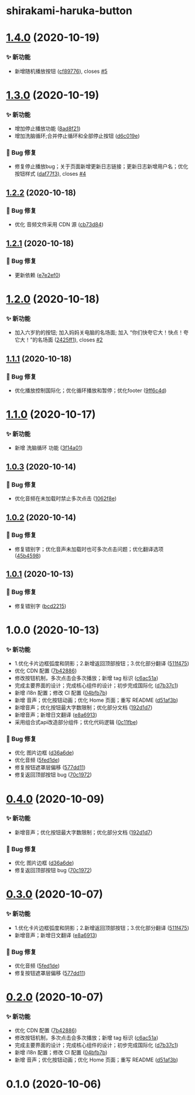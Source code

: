 # shirakami-haruka-button

# [1.4.0](https://github.com/CaoMeiYouRen/shirakami-haruka-button/compare/v1.3.0...v1.4.0) (2020-10-19)


### ✨ 新功能

* 新增随机播放按钮 ([cf89776](https://github.com/CaoMeiYouRen/shirakami-haruka-button/commit/cf89776)), closes [#5](https://github.com/CaoMeiYouRen/shirakami-haruka-button/issues/5)

# [1.3.0](https://github.com/CaoMeiYouRen/shirakami-haruka-button/compare/v1.2.2...v1.3.0) (2020-10-19)


### ✨ 新功能

* 增加停止播放功能 ([8ad8f21](https://github.com/CaoMeiYouRen/shirakami-haruka-button/commit/8ad8f21)) 
* 增加洗脑循环;合并停止循环和全部停止按钮 ([d6c019e](https://github.com/CaoMeiYouRen/shirakami-haruka-button/commit/d6c019e))


### 🐛 Bug 修复

* 修复停止播放bug；关于页面新增更新日志链接；更新日志新增用户名；优化按钮样式 ([daf77f3](https://github.com/CaoMeiYouRen/shirakami-haruka-button/commit/daf77f3)), closes [#4](https://github.com/CaoMeiYouRen/shirakami-haruka-button/issues/4)

## [1.2.2](https://github.com/CaoMeiYouRen/shirakami-haruka-button/compare/v1.2.1...v1.2.2) (2020-10-18)


### 🐛 Bug 修复

* 优化 音频文件采用 CDN 源 ([cb73d84](https://github.com/CaoMeiYouRen/shirakami-haruka-button/commit/cb73d84))

## [1.2.1](https://github.com/CaoMeiYouRen/shirakami-haruka-button/compare/v1.2.0...v1.2.1) (2020-10-18)


### 🐛 Bug 修复

* 更新依赖 ([e7e2ef0](https://github.com/CaoMeiYouRen/shirakami-haruka-button/commit/e7e2ef0))

# [1.2.0](https://github.com/CaoMeiYouRen/shirakami-haruka-button/compare/v1.1.1...v1.2.0) (2020-10-18)


### ✨ 新功能

* 加入六岁豹的按钮; 加入妈妈关电脑的名场面; 加入 “你们快夸它大！快点！夸它大！”的名场面 ([2425ff1](https://github.com/CaoMeiYouRen/shirakami-haruka-button/commit/2425ff1)), closes [#2](https://github.com/CaoMeiYouRen/shirakami-haruka-button/issues/2)

## [1.1.1](https://github.com/CaoMeiYouRen/shirakami-haruka-button/compare/v1.1.0...v1.1.1) (2020-10-18)


### 🐛 Bug 修复

* 优化播放控制国际化；优化循环播放和暂停；优化footer ([9ff6c4d](https://github.com/CaoMeiYouRen/shirakami-haruka-button/commit/9ff6c4d))

# [1.1.0](https://github.com/CaoMeiYouRen/shirakami-haruka-button/compare/v1.0.3...v1.1.0) (2020-10-17)


### ✨ 新功能

* 新增 洗脑循环 功能 ([3f14a01](https://github.com/CaoMeiYouRen/shirakami-haruka-button/commit/3f14a01))

## [1.0.3](https://github.com/CaoMeiYouRen/shirakami-haruka-button/compare/v1.0.2...v1.0.3) (2020-10-14)


### 🐛 Bug 修复

* 优化音频在未加载时禁止多次点击 ([1062f8e](https://github.com/CaoMeiYouRen/shirakami-haruka-button/commit/1062f8e))

## [1.0.2](https://github.com/CaoMeiYouRen/shirakami-haruka-button/compare/v1.0.1...v1.0.2) (2020-10-14)


### 🐛 Bug 修复

* 修复错别字；优化音声未加载时也可多次点击问题；优化翻译选项 ([45b4598](https://github.com/CaoMeiYouRen/shirakami-haruka-button/commit/45b4598))

## [1.0.1](https://github.com/CaoMeiYouRen/shirakami-haruka-button/compare/v1.0.0...v1.0.1) (2020-10-13)


### 🐛 Bug 修复

* 修复错别字 ([bcd2215](https://github.com/CaoMeiYouRen/shirakami-haruka-button/commit/bcd2215))

# 1.0.0 (2020-10-13)


### ✨ 新功能

* 1.优化卡片边框弧度和阴影；2.新增返回顶部按钮；3.优化部分翻译 ([511f475](https://github.com/CaoMeiYouRen/shirakami-haruka-button/commit/511f475))
* 优化 CDN 配置 ([7b42886](https://github.com/CaoMeiYouRen/shirakami-haruka-button/commit/7b42886))
* 修改按钮机制，多次点击会多次播放；新增 tag 标识 ([c6ac51a](https://github.com/CaoMeiYouRen/shirakami-haruka-button/commit/c6ac51a))
* 完成主要界面的设计；完成核心组件的设计；初步完成国际化 ([d7b37c1](https://github.com/CaoMeiYouRen/shirakami-haruka-button/commit/d7b37c1))
* 新增 i18n 配置；修改 CI 配置 ([04bfb7b](https://github.com/CaoMeiYouRen/shirakami-haruka-button/commit/04bfb7b))
* 新增 音声；优化按钮动画；优化 Home 页面；重写 README ([d51af3b](https://github.com/CaoMeiYouRen/shirakami-haruka-button/commit/d51af3b))
* 新增音声；优化按钮最大字数限制；优化部分文档 ([192d1d7](https://github.com/CaoMeiYouRen/shirakami-haruka-button/commit/192d1d7))
* 新增音声；新增日文翻译 ([e8a6913](https://github.com/CaoMeiYouRen/shirakami-haruka-button/commit/e8a6913))
* 采用组合式api改造部分组件；优化代码逻辑 ([0c11fbe](https://github.com/CaoMeiYouRen/shirakami-haruka-button/commit/0c11fbe))


### 🐛 Bug 修复

* 优化 图片边框 ([d36a6de](https://github.com/CaoMeiYouRen/shirakami-haruka-button/commit/d36a6de))
* 优化音频 ([5fed1de](https://github.com/CaoMeiYouRen/shirakami-haruka-button/commit/5fed1de))
* 修复按钮遮罩层偏移 ([577dd11](https://github.com/CaoMeiYouRen/shirakami-haruka-button/commit/577dd11))
* 修复返回顶部按钮 bug ([70c1972](https://github.com/CaoMeiYouRen/shirakami-haruka-button/commit/70c1972))

# [0.4.0](https://github.com/CaoMeiYouRen/shirakami-haruka-button/compare/v0.3.0...v0.4.0) (2020-10-09)


### ✨ 新功能

* 新增音声；优化按钮最大字数限制；优化部分文档 ([192d1d7](https://github.com/CaoMeiYouRen/shirakami-haruka-button/commit/192d1d7))


### 🐛 Bug 修复

* 优化 图片边框 ([d36a6de](https://github.com/CaoMeiYouRen/shirakami-haruka-button/commit/d36a6de))
* 修复返回顶部按钮 bug ([70c1972](https://github.com/CaoMeiYouRen/shirakami-haruka-button/commit/70c1972))



# [0.3.0](https://github.com/CaoMeiYouRen/shirakami-haruka-button/compare/v0.2.0...v0.3.0) (2020-10-07)


### ✨ 新功能

* 1.优化卡片边框弧度和阴影；2.新增返回顶部按钮；3.优化部分翻译 ([511f475](https://github.com/CaoMeiYouRen/shirakami-haruka-button/commit/511f475))
* 新增音声；新增日文翻译 ([e8a6913](https://github.com/CaoMeiYouRen/shirakami-haruka-button/commit/e8a6913))


### 🐛 Bug 修复

* 优化音频 ([5fed1de](https://github.com/CaoMeiYouRen/shirakami-haruka-button/commit/5fed1de))
* 修复按钮遮罩层偏移 ([577dd11](https://github.com/CaoMeiYouRen/shirakami-haruka-button/commit/577dd11))



# [0.2.0](https://github.com/CaoMeiYouRen/shirakami-haruka-button/compare/v0.1.0...v0.2.0) (2020-10-07)


### ✨ 新功能

* 优化 CDN 配置 ([7b42886](https://github.com/CaoMeiYouRen/shirakami-haruka-button/commit/7b42886))
* 修改按钮机制，多次点击会多次播放；新增 tag 标识 ([c6ac51a](https://github.com/CaoMeiYouRen/shirakami-haruka-button/commit/c6ac51a))
* 完成主要界面的设计；完成核心组件的设计；初步完成国际化 ([d7b37c1](https://github.com/CaoMeiYouRen/shirakami-haruka-button/commit/d7b37c1))
* 新增 i18n 配置；修改 CI 配置 ([04bfb7b](https://github.com/CaoMeiYouRen/shirakami-haruka-button/commit/04bfb7b))
* 新增 音声；优化按钮动画；优化 Home 页面；重写 README ([d51af3b](https://github.com/CaoMeiYouRen/shirakami-haruka-button/commit/d51af3b))



# 0.1.0 (2020-10-06)
